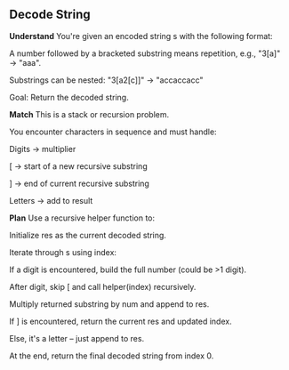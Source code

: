 ## Decode String
**Understand**
You're given an encoded string s with the following format:

A number followed by a bracketed substring means repetition, e.g., "3[a]" → "aaa".

Substrings can be nested: "3[a2[c]]" → "accaccacc"

Goal:
Return the decoded string.

**Match**
This is a stack or recursion problem.

You encounter characters in sequence and must handle:

Digits → multiplier

[ → start of a new recursive substring

] → end of current recursive substring

Letters → add to result

**Plan**
Use a recursive helper function to:

Initialize res as the current decoded string.

Iterate through s using index:

If a digit is encountered, build the full number (could be >1 digit).

After digit, skip [ and call helper(index) recursively.

Multiply returned substring by num and append to res.

If ] is encountered, return the current res and updated index.

Else, it's a letter – just append to res.

At the end, return the final decoded string from index 0.

